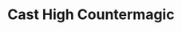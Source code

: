---
title: "Cast High Countermagic"
canonical: "skill/cast-high-countermagic"
canonical_title: "Warlock Loresheet"
lists:
    - warlock-loresheet
tier: 1
min_type: "warlock-x/all"
osp_cost: 10
prerequisites: ["Level 2 Spellcasting CS"]
ladder: "cast-magecraft"
---